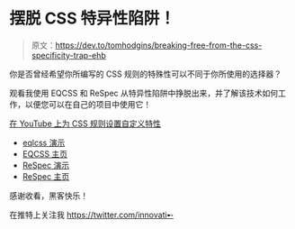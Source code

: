 # 摆脱 CSS 特异性陷阱！

> 原文：<https://dev.to/tomhodgins/breaking-free-from-the-css-specificity-trap-ehb>

你是否曾经希望你所编写的 CSS 规则的特殊性可以不同于你所使用的选择器？

观看我使用 EQCSS 和 ReSpec 从特异性陷阱中挣脱出来，并了解该技术如何工作，以便您可以在自己的项目中使用它！

[在 YouTube 上为 CSS 规则设置自定义特性](https://www.youtube.com/watch?v=z9FtZGJHKYY)

*   [eqlcss 演示](https://codepen.io/tomhodgins/pen/QqZwva)
*   [EQCSS 主页](https://github.com/eqcss/eqcss)
*   [ReSpec 演示](https://codepen.io/tomhodgins/pen/mBzywr)
*   [ReSpec 主页](https://github.com/tomhodgins/respec)

感谢收看，黑客快乐！

在推特上关注我 https://twitter.com/innovati➸